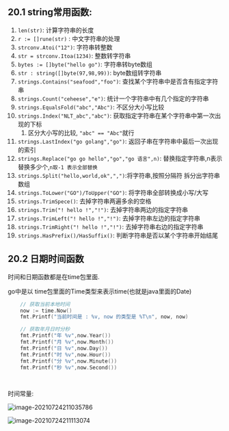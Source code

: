 ## 20.1 string常用函数:

1. `len(str)`: 计算字符串的长度
2. `r := []rune(str)` : 中文字符串的处理
3. `strconv.Atoi("12")`: 字符串转整数
4. `str = strconv.Itoa(1234)`: 整数转字符串
5. `bytes := []byte("hello go")`: 字符串转byte数组
6. `str : string([]byte(97,98,99))`: byte数组转字符串
7. `strings.Contains("seafood","foo")`: 查找某个字符串中是否含有指定字符串
8. `strings.Count("ceheese","e")`: 统计一个字符串中有几个指定的字符串
9. `strings.EqualsFold("abc","Abc")`: 不区分大小写比较
10. `strings.Index("NLT_abc","abc")`: 获取指定字符串在某个字符串中第一次出现的下标
    1. 区分大小写的比较, `"abc" == "Abc"`就行
11. `strings.LastIndex("go golang","go")`: 返回子串在字符串中最后一次出现的索引
12. `strings.Replace("go go hello","go","go 语言",n)`: 替换指定字符串,n表示替换多少个,`n取-1 表示全部替换 `
13. `strings.Split("hello,world,ok",",")`:将字符串,按照分隔符 拆分出字符串数组
14. `strings.ToLower("GO")/ToUpper("GO")`: 将字符串全部转换成小写/大写
15.  `strings.TrimSpece()`: 去掉字符串两遍多余的空格
16. `strings.Trim("! hello !","!")`: 去掉字符串两边的指定字符串
17. `strings.TrimLeft("! hello !","!")`: 去掉字符串左边的指定字符串
18. `strings.TrimRight("! hello !","!")`: 去掉字符串右边的指定字符串
19. `strings.HasPrefix()/HasSuffix()`: 判断字符串是否以某个字符串开始结尾

## 20.2 日期时间函数

时间和日期函数都是在time包里面.

go中是以 time包里面的Time类型来表示time(也就是java里面的Date)

```go
	// 获取当前本地时间
	now := time.Now()
	fmt.Printf("当前时间是 : %v, now 的类型是 %T\n", now, now)

	// 获取年月日时分秒
	fmt.Printf("年 %v",now.Year())
	fmt.Printf("月 %v",now.Month())
	fmt.Printf("日 %v",now.Day())
	fmt.Printf("时 %v",now.Hour())
	fmt.Printf("分 %v",now.Minute())
	fmt.Printf("秒 %v",now.Second())

	
```

时间常量:

![image-20210724211035786](C:\Users\Administrator\AppData\Roaming\Typora\typora-user-images\image-20210724211035786.png)

![image-20210724211113074](C:\Users\Administrator\AppData\Roaming\Typora\typora-user-images\image-20210724211113074.png)